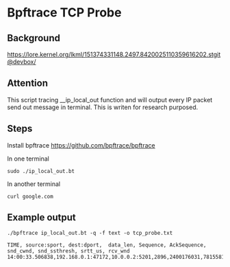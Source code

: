# Bpftrace TCP Probe

## Background

https://lore.kernel.org/lkml/151374331148.2497.8420025110359616202.stgit@devbox/


## Attention
This script tracing __ip_local_out function and will output every IP packet send out message in terminal. This is writen for research purposed.

## Steps

Install bpftrace
https://github.com/bpftrace/bpftrace

In one terminal
``` shell
sudo ./ip_local_out.bt
```

In another terminal
```shell
curl google.com
```

## Example output

```
./bpftrace ip_local_out.bt -q -f text -o tcp_probe.txt
```

```
TIME, source:sport, dest:dport,  data_len, Sequence, AckSequence, snd_cwnd, snd_ssthresh, srtt_us, rcv_wnd
14:00:33.506838,192.168.0.1:47172,10.0.0.2:5201,2896,2400176031,781558132,38,26,267805,42496
```
